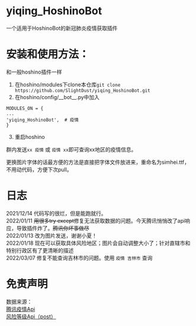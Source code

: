 # yiqing_HoshinoBot
一个适用于HoshinoBot的新冠肺炎疫情获取插件

# 安装和使用方法：
和一般hoshino插件一样  

1. 在hoshino/modules下clone本仓库`git clone https://github.com/SlightDust/yiqing_HoshinoBot.git`  
2. 在hoshino/config/\_\_bot\_\_.py中加入
```
MODULES_ON = {
...
'yiqing_HoshinoBot',  # 疫情
}
```
3. 重启hoshino

群内发送`xx 疫情` 或 `疫情 xx`即可查询xx地区的疫情信息。  

更换图片字体的话最方便的方法是直接把字体文件放进来，重命名为simhei.ttf，不用动代码，方便下次pull。  

# 日志
2021/12/14  代码写的很烂，但是能跑就行。  
2022/01/11  ~~用很多try except~~修复无法获取数据的问题。今天腾讯悄悄改了api响应，导致插件炸了。~~腾讯你坏事做尽~~  
2022/01/13  改为图片发送，谢谢小夏！  
2022/01/18  现在可以获取具体风险地区；图片会自动调整大小了；针对直辖市和特别行政区有了更清晰的描述  
2022/03/07  修复不能查询吉林市的问题。使用 `疫情 吉林市` 查询

# 免责声明
数据来源：  
[腾讯疫情Api](https://view.inews.qq.com/g2/getOnsInfo?name=disease_h5)  
[风险等级Api（post）](https://wechat.wecity.qq.com/api/PneumoniaTravelNoAuth/queryAllRiskLevel)